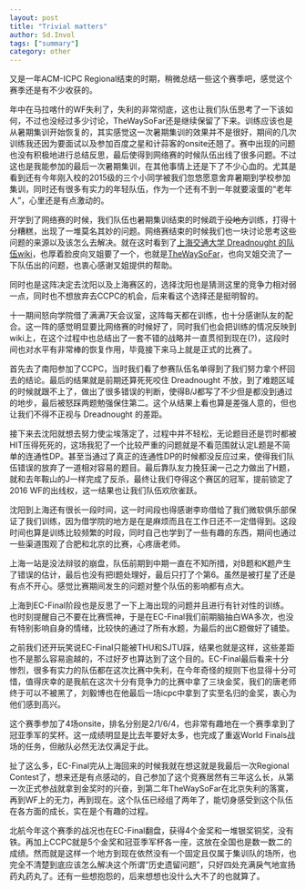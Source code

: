 ```yaml
---
layout: post
title: "Trivial matters"
author: Sd.Invol
tags: ["summary"]
category: other
---
```


又是一年ACM-ICPC Regional结束的时期，稍微总结一些这个赛季吧，感觉这个赛季还是有不少收获的。

年中在马拉喀什的WF失利了，失利的非常彻底，这也让我们队伍思考了一下该如何，不过也没经过多少讨论，TheWaySoFar还是继续保留了下来。训练应该也是从暑期集训开始恢复的，其实感觉这一次暑期集训的效果并不是很好，期间的几次训练我还因为要面试以及参加百度之星和计蒜客的onsite还翘了。赛中出现的问题也没有积极地进行总结反思，最后使得到网络赛的时候队伍出线了很多问题。不过这也是我能参加的最后一次暑期集训，在其他事情上还是下了不少心血的。尤其是看到还有今年刚入校的2015级的三个小同学被我们忽悠愿意舍弃暑期到学校参加集训，同时还有很多有实力的年轻队伍，作为一个还有不到一年就要滚蛋的“老年人”，心里还是有点激动的。

开学到了网络赛的时候，我们队伍也暑期集训结束的时候疏于<del>没地方</del>训练，打得十分糟糕，出现了一堆莫名其妙的问题。网络赛结束的时候我们也一块讨论思考这些问题的来源以及该怎么去解决。就在这时看到了[上海交通大学 Dreadnought 的队伍wiki](http://dreadnought.icpc-camp.org/)，也厚着脸皮向叉姐要了一个，也就是[TheWaySoFar](http://twsf.icpc-camp.org/)，也向叉姐交流了一下队伍出的问题，也衷心感谢叉姐提供的帮助。

同时也是这阵决定去沈阳以及上海赛区的，选择沈阳也是猜测这里的竞争力相对弱一点，同时也不想放弃去CCPC的机会，后来看这个选择还是挺明智的。

十一期间怒向学院借了满满7天会议室，这阵每天都在训练，也十分感谢队友的配合。这一阵的感觉明显要比网络赛的时候好了，同时我们也会把训练的情况反映到wiki上，在这个过程中也总结出了一套不错的战略并一直贯彻到现在(?)，这段时间也对水平有非常棒的恢复作用，毕竟接下来马上就是正式的比赛了。

首先去了南阳参加了CCPC，当时我们看了参赛队伍名单得到了我们努力拿个杯回去的结论。最后的结果就是前期还算死死咬住 Dreadnought 不放，到了难题区域的时候就跟不上了，做出了很多错误的判断，使得B/J都写了不少但是都没到通过的地步，最后被怒踩两题勉强保住第二。这个从结果上看也算是差强人意的，但也让我们不得不正视与 Dreadnought 的差距。

接下来去沈阳就想去努力使尘埃落定了，过程中并不轻松，无论题目还是罚时都被HIT压得死死的，这场我犯了一个比较严重的问题就是不看范围就认定L题是不简单的连通性DP。甚至当通过了真正的连通性DP的时候都没反应过来，使得我们队伍错误的放弃了一道相对容易的题目。最后靠队友力挽狂澜一己之力做出了H题，就和去年鞍山的J一样完成了反杀，最终让我们夺得这个赛区的冠军，提前锁定了2016 WF的出线权，这一结果也让我们队伍欢欣雀跃。

沈阳到上海还有很长一段时间，这一时间段也得感谢李珎借给了我们微软俱乐部保证了我们训练，因为借学院的地方是在是麻烦而且在工作日还不一定借得到。这段时间也算是训练比较频繁的时段，同时自己也学到了一些有趣的东西，期间也通过一些渠道围观了合肥和北京的比赛，心疼唐老师。

上海一站是没法辩驳的崩盘，队伍前期到中期一直在不知所措，对B题和K题产生了错误的估计，最后也没有把I题处理好，最后只打了个第6。虽然是被打星了还是有点不开心。感觉比赛期间发生的问题对整个队伍的影响都有点大。

上海到EC-Final阶段也是反思了一下上海出现的问题并且进行有针对性的训练。也时刻提醒自己不要在比赛慌神，于是在EC-Final我们前期脑抽白WA多次，也没有特别影响自身的情绪，比较快的通过了所有水题，为最后的出C题做好了铺垫。

之前我们还开玩笑说EC-Final只能被THU和SJTU踩，结果也就是这样，这些差距也不是那么容易逾越的，不过好歹也算达到了这个目的。EC-Final最后看来十分惨烈，很多有实力的队伍都在这次比赛中失利，在今年奇怪的规则下也显得十分可惜，值得庆幸的是我航在这次十分有竞争力的比赛中拿了三块金奖，我们的唐老师终于可以不被黑了，刘毅博也在他最后一场icpc中拿到了实至名归的金奖，衷心为他们感到高兴。

这个赛季参加了4场onsite，排名分别是2/1/6/4，也非常有趣地在一个赛季拿到了冠亚季军的奖杯。这一成绩明显是比去年要好太多，也完成了重返World Finals战场的任务，但敝队必然无法仅满足于此。

扯了这么多，EC-Final完从上海回来的时候我就在想这就是我最后一次Regional Contest了，想来还是有点感动的，自己参加了这个竞赛居然有三年这么长，从第一次正式参战就拿到金奖时的兴奋，到第二年TheWaySoFar在北京失利的落寞，再到WF上的无力，再到现在。这个队伍已经组了两年了，能切身感受到这个队伍在各方面的成长，实在是个有趣的过程。

北航今年这个赛季的战况也在EC-Final翻盘，获得4个金奖和一堆银奖铜奖，没有铁。再加上CCPC就是5个金奖和冠亚季军杯各一座，这放在全国也是数一数二的成绩。然而就是这样一个地方到现在依然没有一个固定且仅属于集训队的场所，也完全不清楚到底应该怎么解决这个所谓“历史遗留问题”，只好四处充满戾气地宣扬药丸药丸了。还有一些想抱怨的，后来想想也没什么大不了的也就算了。
